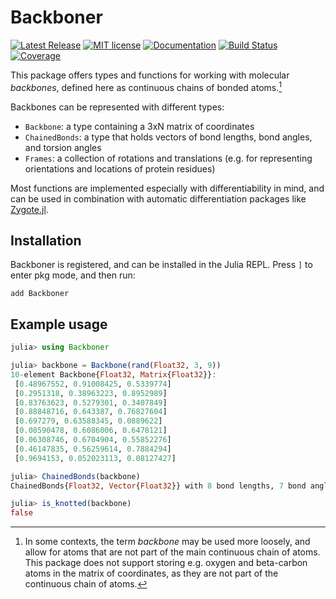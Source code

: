 # Backboner

[![Latest Release](https://img.shields.io/github/release/MurrellGroup/Backboner.jl.svg)](https://github.com/MurrellGroup/Backboner.jl/releases/latest)
[![MIT license](https://img.shields.io/badge/license-MIT-green.svg)](https://opensource.org/license/MIT)
[![Documentation](https://img.shields.io/badge/docs-latest-blue.svg)](https://MurrellGroup.github.io/Backboner.jl/dev/)
[![Build Status](https://github.com/MurrellGroup/Backboner.jl/actions/workflows/CI.yml/badge.svg?branch=main)](https://github.com/MurrellGroup/Backboner.jl/actions/workflows/CI.yml?query=branch%3Amain)
[![Coverage](https://codecov.io/gh/MurrellGroup/Backboner.jl/branch/main/graph/badge.svg)](https://codecov.io/gh/MurrellGroup/Backboner.jl)

This package offers types and functions for working with molecular *backbones*, defined here as continuous chains of bonded atoms.[^1]

Backbones can be represented with different types:
- `Backbone`: a type containing a 3xN matrix of coordinates
- `ChainedBonds`: a type that holds vectors of bond lengths, bond angles, and torsion angles
- `Frames`: a collection of rotations and translations (e.g. for representing orientations and locations of protein residues)

Most functions are implemented especially with differentiability in mind, and can be used in combination with automatic differentiation packages like [Zygote.jl](https://github.com/FluxML/Zygote.jl).

## Installation

Backboner is registered, and can be installed in the Julia REPL. Press `]` to enter pkg mode, and then run:

```
add Backboner
```

## Example usage

```julia
julia> using Backboner

julia> backbone = Backbone(rand(Float32, 3, 9))
10-element Backbone{Float32, Matrix{Float32}}:
 [0.48967552, 0.91008425, 0.5339774]
 [0.2951318, 0.38963223, 0.8952989]
 [0.83763623, 0.5279301, 0.3407849]
 [0.88848716, 0.643387, 0.76827604]
 [0.697279, 0.63588345, 0.0889622]
 [0.08590478, 0.6086006, 0.6478121]
 [0.06308746, 0.6704904, 0.55852276]
 [0.46147835, 0.56259614, 0.7884294]
 [0.9694153, 0.052023113, 0.08127427]

julia> ChainedBonds(backbone)
ChainedBonds{Float32, Vector{Float32}} with 8 bond lengths, 7 bond angles, and 6 torsion angles

julia> is_knotted(backbone)
false
```

[^1]: In some contexts, the term *backbone* may be used more loosely, and allow for atoms that are not part of the main continuous chain of atoms. This package does not support storing e.g. oxygen and beta-carbon atoms in the matrix of coordinates, as they are not part of the continuous chain of atoms.
